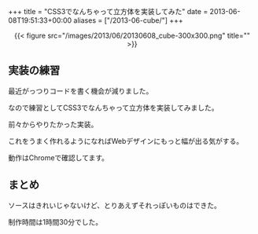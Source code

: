 +++
title = "CSS3でなんちゃって立方体を実装してみた"
date = 2013-06-08T19:51:33+00:00
aliases = ["/2013-06-cube/"]
+++

</p> <div style="text-align: center;">
  {{< figure src="/images/2013/06/20130608_cube-300x300.png" title="" >}}
</div></a>

## 実装の練習

最近がっつりコードを書く機会が減りました。

なので練習としてCSS3でなんちゃって立方体を実装してみました。

前々からやりたかった実装。

これをうまく作れるようになればWebデザインにもっと幅が出る気がする。

動作はChromeで確認してます。

## まとめ

ソースはきれいじゃないけど、とりあえずそれっぽいものはできた。

制作時間は1時間30分でした。

